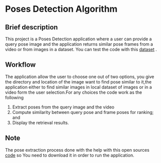 # Poses Detection Algorithm
## Brief description
This project is a Poses Detection application where a user can provide a query pose image and the application returns similar pose frames from a video or from  images in a dataset. You can test the code with this [dataset](https://www.robots.ox.ac.uk/~vgg/data/pose/) .
## Workflow 
The  application allow the user to choose one out of two options, you  give the directory and location of the image  want to find pose similar to it,the application either to find similar images in local dataset of images or in a video form the user selection.For any  choices the code work as the following 
1. Extract poses from the query image and the video
2. Compute similarity between query pose and frame poses for ranking; and
3. Display the retrieval results.

## Note
The pose extraction process done with the help with this open sources [code](https://github.com/quanhua92/human-pose-estimation-opencv/blob/master/openpose.py)  so You need to download it in order to run the application.

